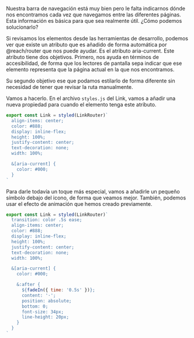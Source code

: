 Nuestra barra de navegación está muy bien pero le falta indicarnos dónde nos encontramos cada vez que navegamos entre las diferentes páginas. Esta información es básica para que sea realmente útil. ¿Cómo podemos solucionarlo?

Si revisamos los elementos desde las herramientas de desarrollo, podemos ver que existe un atributo que es añadido de forma automática por @reach/router que nos puede ayudar. Es el atributo aria-current. Este atributo tiene dos objetivos. Primero, nos ayuda en términos de accesibilidad, de forma que los lectores de pantalla sepa indicar que ese elemento representa que la página actual en la que nos encontramos.

Su segundo objetivo ese que podamos estilarlo de forma diferente sin necesidad de tener que revisar la ruta manualmente.

Vamos a hacerlo. En el archivo `styles.js` del Link, vamos a añadir una nueva propiedad para cuando el elemento tenga este atributo.

```js
export const Link = styled(LinkRouter)`
  align-items: center;
  color: #888;
  display: inline-flex;
  height: 100%;
  justify-content: center;
  text-decoration: none;
  width: 100%;

  &[aria-current] {
    color: #000;
  }
`
```

Para darle todavía un toque más especial, vamos a añadirle un pequeño símbolo debajo del icono, de forma que veamos mejor. También, podemos usar el efecto de animación que hemos creado previamente.

```js
export const Link = styled(LinkRouter)`
  transition: color .5s ease;
  align-items: center;
  color: #888;
  display: inline-flex;
  height: 100%;
  justify-content: center;
  text-decoration: none;
  width: 100%;

  &[aria-current] {
    color: #000;

    &:after {
      ${fadeIn({ time: '0.5s' })};
      content: '·';
      position: absolute;
      bottom: 0;
      font-size: 34px;
      line-height: 20px;
    }
  }
`
```